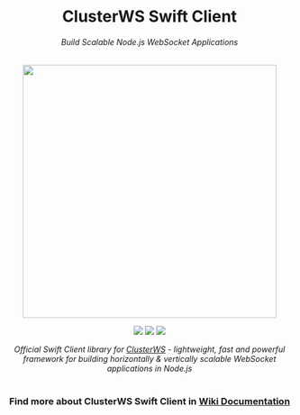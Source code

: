 <h1 align="center">ClusterWS Swift Client</h1>
<h6 align="center">Build Scalable Node.js WebSocket Applications</h6>

<p align="center">
 <img src="https://cdn.rawgit.com/goriunov/159120ca6a883d8d4e75543ec395d361/raw/146220360173a2428fceb44e7fc9b2cda8a17832/clusterws.svg" width="450">
</p>

<p align="center">
<a title="Cocoapod Version" href="https://cocoapods.org/pods/ClusterWS-Client-Swift"><img src="https://img.shields.io/cocoapods/v/ClusterWS-Client-Swift.svg?style=for-the-badge"></a>
<a title="Platforms" href="https://github.com/ClusterWS/ClusterWS-Client-Swift"><img src="https://img.shields.io/cocoapods/p/ClusterWS-Client-Swift.svg?style=for-the-badge"></a>
<a title="License" href="https://github.com/ClusterWS/ClusterWS-Client-Swift/blob/master/LICENSE"><img src="https://img.shields.io/cocoapods/l/ClusterWS-Client-Swift.svg?style=for-the-badge"></a>
</p>

<p align="center">
<i>Official Swift Client library for <a href="https://github.com/ClusterWS/ClusterWS">ClusterWS</a> - lightweight, fast and powerful framework for building horizontally & vertically scalable WebSocket applications in Node.js</i>
</p>

<h1></h1>
<h3 align="center">
Find more about ClusterWS Swift Client in <a href="https://github.com/ClusterWS/ClusterWS-Client-Swift/wiki"><strong>Wiki Documentation</strong></a>
</h3>
